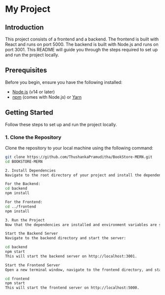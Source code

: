 # My Project

## Introduction

This project consists of a frontend and a backend. The frontend is built with React and runs on port 5000. The backend is built with Node.js and runs on port 3001. This README will guide you through the steps required to set up and run the project locally.

## Prerequisites

Before you begin, ensure you have the following installed:

- [Node.js](https://nodejs.org/) (v14 or later)
- [npm](https://www.npmjs.com/) (comes with Node.js) or [Yarn](https://yarnpkg.com/)

## Getting Started

Follow these steps to set up and run the project locally.

### 1. Clone the Repository

Clone the repository to your local machine using the following command:

```bash
git clone https://github.com/ThushankaPramuditha/BookStore-MERN.git
cd BOOKSTORE-MERN

2. Install Dependencies
Navigate to the root directory of your project and install the dependencies for both the frontend and backend.

For the Backend:
cd backend
npm install

For the Frontend:
cd ../frontend
npm install

3. Run the Project
Now that the dependencies are installed and environment variables are set up, you can run the project.

Start the Backend Server
Navigate to the backend directory and start the server:

cd backend
npm start
This will start the backend server on http://localhost:3001.

Start the Frontend Server
Open a new terminal window, navigate to the frontend directory, and start the frontend server:

cd frontend
npm start
This will start the frontend server on http://localhost:5000.
